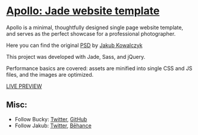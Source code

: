 # [Apollo: Jade website template](http://buckymaler.com/featured-work/apollo)

Apollo is a minimal, thoughtfully designed single page website template, and serves as the perfect showcase for a professional photographer.

Here you can find the original [PSD](https://symu.co/freebies/templates-4/apollo-psd-template/)
by [Jakub Kowalczyk](https://www.behance.net/jakubdesign)

This project was developed with Jade, Sass, and jQuery.

Performance basics are covered: assets are minified into single CSS and JS files, and the images are optimized.

[LIVE PREVIEW](http://buckymaler.com/featured-work/apollo)

## Misc:

* Follow Bucky: [Twitter](https://twitter.com/BuckyMaler), [GitHub](https://github.com/BuckyMaler)
* Follow Jakub: [Twitter](https://twitter.com/jakubdesign), [Bēhance](https://www.behance.net/jakubdesign)
